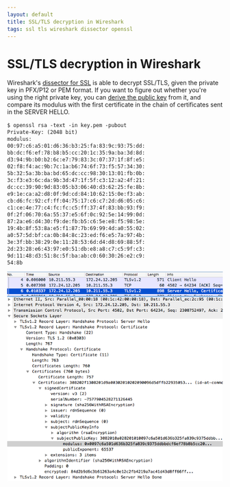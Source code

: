```yaml
---
layout: default
title: SSL/TLS decryption in Wireshark
tags: ssl tls wireshark dissector openssl
---
```


# SSL/TLS decryption in Wireshark

Wireshark's [dissector for SSL](https://wiki.wireshark.org/SSL) is able to decrypt SSL/TLS, given the private key in PFX/P12 or PEM format. If you want to figure out whether you're using the right private key, you can [derive the public key](https://delog.wordpress.com/2017/09/18/export-private-key-in-pfx-or-p12-file-to-pem-format/) from it, and compare its modulus with the first certificate in the chain of certificates sent in the SERVER HELLO.

```text
$ openssl rsa -text -in key.pem -pubout
Private-Key: (2048 bit)
modulus:
00:97:c6:a5:01:d6:36:b3:25:fa:83:9c:93:75:dd:
bb:dc:f6:ef:78:b8:b5:cc:20:1c:35:9a:ba:3d:8d:
d3:94:9b:b0:b2:6c:e7:79:83:3c:07:37:1f:8f:e5:
02:f8:f4:ac:9b:7c:1a:b6:74:6f:73:f5:57:34:30:
5b:32:5a:3b:ba:bd:65:dc:cc:98:30:13:01:fb:0b:
3c:f3:e3:6c:da:9b:3d:47:1f:5f:c3:12:a2:4f:21:
dc:cc:39:90:9d:83:05:b3:06:40:d3:62:25:fe:8b:
e9:1e:ca:a2:d8:0f:9d:cd:84:10:62:15:0e:f3:ab:
cb:d6:fc:92:cf:ff:04:75:17:c6:c7:2d:d6:05:c6:
c1:ce:4e:77:c4:fc:fc:c5:ff:37:4f:83:bb:93:f9:
0f:2f:06:70:6a:55:37:e5:6f:0c:92:5e:14:99:0d:
87:2a:e6:d4:30:f9:de:fb:b5:c6:5e:e8:f5:98:5e:
19:4b:8f:53:8a:e5:f1:87:7b:69:99:4d:a0:55:02:
a0:57:5d:bf:ca:0b:84:8c:23:ed:f6:e5:7a:97:4b:
3e:3f:bb:38:29:0e:11:28:53:6d:d4:d8:69:88:5f:
2d:23:28:e6:43:97:e0:51:db:e8:a8:c7:c5:9f:c3:
9d:11:48:d3:51:8c:5f:ba:ab:c0:60:30:26:e2:c9:
54:8b
```

![TLS Modulus in Wireshark](/assets/img/wireshark-tls-modulus.png)
